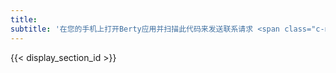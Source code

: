 ```yaml
---
title:
subtitle: '在您的手机上打开Berty应用并扫描此代码来发送联系请求 <span class="c-name"></span>'
---
```


{{< display_section_id >}}

